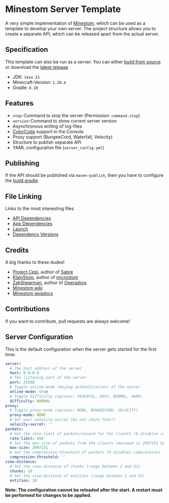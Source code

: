 # Minestom Server Template

A very simple implementation of [Minestom](https://minestom.net), which can be used as a template to
develop your own server. The project structure allows you to create a separate API, which can be
released apart from the actual server.

## Specification

This template can also be run as a server. You can
either [build from source](https://github.com/Koboo/TemplateStom/archive/refs/heads/main.zip) or
download the [latest release](https://github.com/Koboo/TemplateStom/releases/latest).

* JDK: ``Java 21``
* Minecraft-Version: ``1.20.4``
* Gradle: ``8.10``

## Features

* ``stop``-Command to stop the server (Permission: ``command.stop``)
* ``version``-Command to show current server version
* Asynchronous writing of log-files
* [ColorCode](https://minecraft.fandom.com/wiki/Formatting_codes) support in the Console
* Proxy support (BungeeCord, Waterfall, Velocity)
* Structure to publish separate API
* YAML configuration file (``server_config.yml``)

## Publishing

If the API should be published via ``maven-publish``, then you have to configure the [build.gradle](server-api/build.gradle).

## File Linking

Links to the most interesting files

* [API Dependencies](server-api/build.gradle)
* [App Dependencies](server-app/build.gradle)
* [Launch](server-app/src/main/java/eu/koboo/minestom/Launch.java)
* [Dependency Versions](gradle.properties)

## Credits

A big thanks to these dudes!

* [Project Cepi](https://github.com/Project-Cepi), author
  of [Sabre](https://github.com/Project-Cepi/Sabre)
* [KlainStom](https://github.com/KlainStom), author
  of [microstom](https://github.com/KlainStom/microstom)
* [ZakShearman](https://github.com/ZakShearman), author
  of [Operadora](https://github.com/ZakShearman/Operadora)
* [Minestom wiki](https://wiki.minestom.net/)
* [Minestom javadocs](https://javadoc.minestom.net/)

## Contributions

If you want to contribute, pull requests are always welcome!

## Server Configuration

This is the default configuration when the server gets started for the first time:

````yaml
server:
  # The host address of the server
  host: 0.0.0.0
  # The listening port of the server
  port: 25568
  # Toggle online-mode (mojang authentication) of the server
  online-mode: true
  # Toggle difficulty (options: PEACEFUL, EASY, NORMAL, HARD)
  difficulty: NORMAL
proxy:
  # Toggle proxy-mode (options: NONE, BUNGEECORD, VELOCITY)
  proxy-mode: NONE
  # Set your velocity-secret (Do not share that!)
  velocity-secret: ''
packets:
  # Set the rate-limit of packets/second for the clients (0 disables rate-limit)
  rate-limit: 450
  # Set the max-size of packets from the clients (maximum is 2097151 bytes)
  max-size: 2097151
  # Set the compression-threshold of packets (0 disables compression)
  compression-threshold: ''
view-distance:
  # Set the view-distance of chunks (range between 2 and 32)
  chunks: 10
  # Set the view-distance of entities (range between 2 and 32)
  entities: 10
````

**Note: The configuration cannot be reloaded after the start. A restart must be performed for
changes to be applied.**
